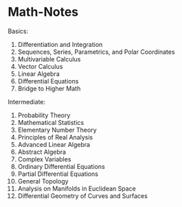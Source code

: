 # Math-Notes

Basics:
1. Differentiation and Integration
2. Sequences, Series, Parametrics, and Polar Coordinates
3. Multivariable Calculus
4. Vector Calculus
5. Linear Algebra
6. Differential Equations
7. Bridge to Higher Math

Intermediate:
1. Probability Theory
2. Mathematical Statistics
4. Elementary Number Theory
5. Principles of Real Analysis
6. Advanced Linear Algebra
7. Abstract Algebra
8. Complex Variables
9. Ordinary Differential Equations
10. Partial Differential Equations
11. General Topology
12. Analysis on Manifolds in Euclidean Space
13. Differential Geometry of Curves and Surfaces

    








